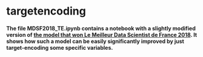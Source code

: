 # targetencoding

#### The file MDSF2018_TE.ipynb contains a notebook with a slightly modified version of [the model that won Le Meilleur Data Scientist de France 2018](https://www.linkedin.com/pulse/how-i-win-le-meilleur-data-scientist-de-france-nikita-loukachev/). It shows how such a model can be easily significantly improved by just target-encoding some specific variables.

